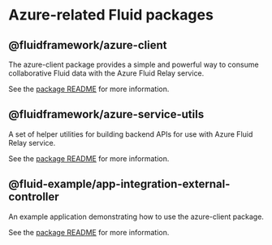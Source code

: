 # Azure-related Fluid packages

## @fluidframework/azure-client

The azure-client package provides a simple and powerful way to consume collaborative Fluid data with the Azure Fluid Relay service.

See the [package README](./packages/azure-client/README.md) for more information.

## @fluidframework/azure-service-utils

A set of helper utilities for building backend APIs for use with Azure Fluid Relay service.

See the [package README](./packages/azure-service-utils/README.md) for more information.

## @fluid-example/app-integration-external-controller

An example application demonstrating how to use the azure-client package.

See the [package README](./packages/external-controller/README.md) for more information.
